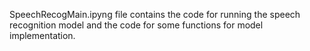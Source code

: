 SpeechRecogMain.ipyng file contains the code for running the speech recognition model and the code for some functions for model implementation.
